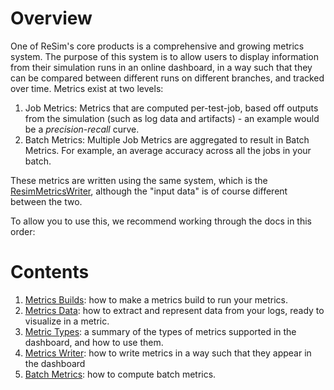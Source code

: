 # Overview

One of ReSim's core products is a comprehensive and growing metrics system. The purpose of this system is to allow users to display information from their simulation runs in an online dashboard, in a way such that they can be compared between different runs on different branches, and tracked over time. Metrics exist at two levels:

1. Job Metrics: Metrics that are computed per-test-job, based off outputs from the simulation (such as log data and artifacts) - an example would be a *precision-recall* curve.
2. Batch Metrics: Multiple Job Metrics are aggregated to result in Batch Metrics. For example, an average accuracy across all the jobs in your batch. 

These metrics are written using the same system, which is the [ResimMetricsWriter](https://github.com/resim-ai/open-core/blob/main/resim/metrics/python/metrics_writer.py), although the "input data" is of course different between the two. 

To allow you to use this, we recommend working through the docs in this order:

# Contents

1. [Metrics Builds](./metrics_builds.md): how to make a metrics build to run your metrics.
1. [Metrics Data](./metrics_data.md): how to extract and represent data from your logs, ready to visualize in a metric.
1. [Metric Types](./metric_types.md): a summary of the types of metrics supported in the dashboard, and how to use them.
1. [Metrics Writer](./metrics_writer.md): how to write metrics in a way such that they appear in the dashboard
1. [Batch Metrics](./batch_metrics.md): how to compute batch metrics.
